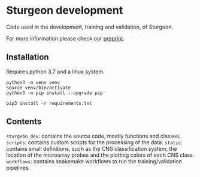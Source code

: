 # Sturgeon development

Code used in the development, training and validation, of Sturgeon.

For more information please check our [preprint](https://www.medrxiv.org/content/10.1101/2023.01.25.23284813v1).

## Installation

Requires python 3.7 and a linux system.

```
python3 -m venv venv
source venv/bin/activate
python3 -m pip install --upgrade pip

pip3 install -r requirements.txt
```

## Contents

`sturgeon_dev`: contains the source code, mostly functions and classes.
`scripts`: contains custom scripts for the processing of the data.
`static`: contains small definitions, such as the CNS classification system, the location of the microarray probes and the plotting colors of each CNS class.
`workflows`: contains snakemake workflows to run the training/validation pipelines.